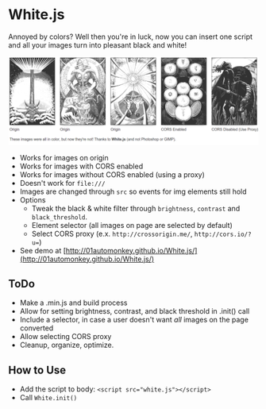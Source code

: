 # White.js

Annoyed by colors? Well then you're in luck, now you can insert one script and all your images turn into pleasant black and white!

![](screen_shot.png)

- Works for images on origin
- Works for images with CORS enabled
- Works for images without CORS enabled (using a proxy)
- Doesn't work for `file:///`
- Images are changed through `src` so events for img elements still hold
- Options
  - Tweak the black & white filter through `brightness`, `contrast` and `black_threshold`.
  - Element selector (all images on page are selected by default)
  - Select CORS proxy (e.x. `http://crossorigin.me/`, `http://cors.io/?u=`)
- See demo at [http://01automonkey.github.io/White.js/](http://01automonkey.github.io/White.js/)

## ToDo

- Make a .min.js and build process
- Allow for setting brightness, contrast, and black threshold in .init() call
- Include a selector, in case a user doesn't want *all* images on the page converted
- Allow selecting CORS proxy
- Cleanup, organize, optimize.

## How to Use

- Add the script to body: `<script src="white.js"></script>`
- Call `White.init()`

